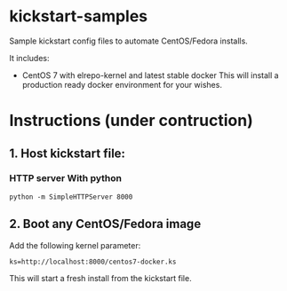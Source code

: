 # kickstart-samples
Sample kickstart config files to automate CentOS/Fedora installs.

It includes:
  * CentOS 7 with elrepo-kernel and latest stable docker
    This will install a production ready docker environment for your wishes.

# Instructions (under contruction)

## 1. Host kickstart file:

### HTTP server With python
```
python -m SimpleHTTPServer 8000
```
## 2. Boot any CentOS/Fedora image

Add the following kernel parameter:
```
ks=http://localhost:8000/centos7-docker.ks
```

This will start a fresh install from the kickstart file.
